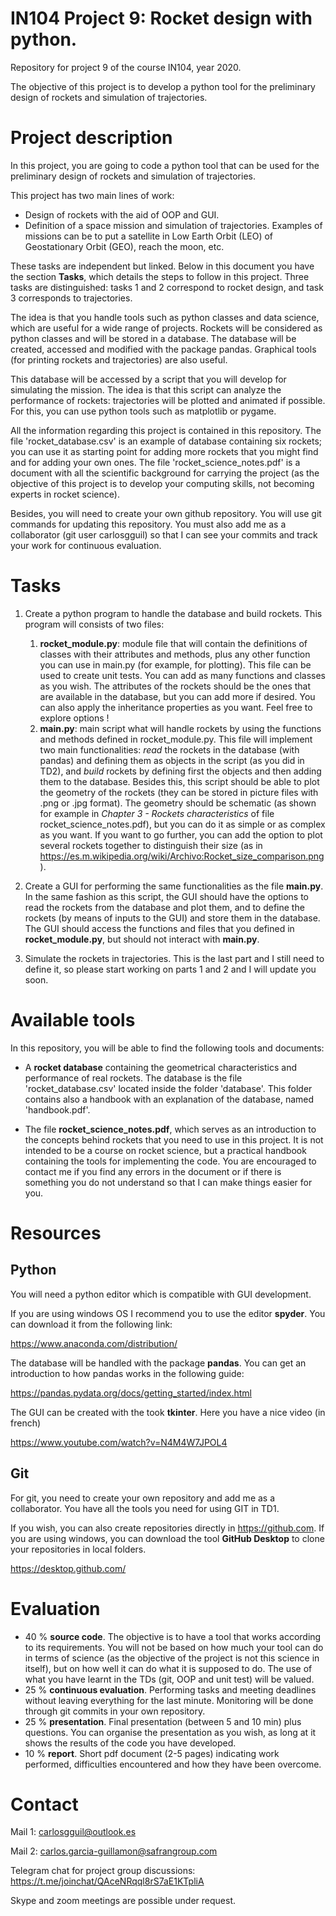 # IN104 Project 9: Rocket design with python. 

Repository for project 9 of the course IN104, year 2020.

The objective of this project is to develop a python tool for the preliminary design of rockets and simulation of trajectories.

# Project description

In this project, you are going to code a python tool that can be used for the preliminary design of rockets and simulation of trajectories.

This project has two main lines of work: 

 * Design of rockets with the aid of OOP and GUI.
 * Definition of a space mission and simulation of trajectories. Examples of missions can be to put a satellite in Low Earth Orbit (LEO) of Geostationary Orbit (GEO), reach the moon, etc.

These tasks are independent but linked. Below in this document you have the section **Tasks**, which details the steps to follow in this project. Three tasks are distinguished: tasks 1 and 2 correspond to rocket design, and task 3 corresponds to trajectories.

The idea is that you handle tools such as python classes and data science, which are useful for a wide range of projects. Rockets will be considered as python classes and will be stored in a database. The database will be created, accessed and modified with the package pandas. Graphical tools (for printing rockets and trajectories) are also useful. 

This database will be accessed by a script that you will develop for simulating the mission. The idea is that this script can analyze the performance of rockets: trajectories will be plotted and animated if possible. For this, you can use python tools such as matplotlib or pygame. 

All the information regarding this project is contained in this repository. The file 'rocket_database.csv' is an example of database containing six rockets; you can use it as starting point for adding more rockets that you might find and for adding your own ones. The file 'rocket_science_notes.pdf' is a document with all the scientific background for carrying the project (as the objective of this project is to develop your computing skills, not becoming experts in rocket science).

Besides, you will need to create your own github repository. You will use git commands for updating this repository. You must also add me as a collaborator (git user carlosgguil) so that I can see your commits and track your work for continuous evaluation.

# Tasks 

1. Create a python program to handle the database and build rockets. This program will consists of two files: 
    1. **rocket_module.py**: module file that will contain the definitions of classes with their attributes and methods, plus any other function you can use in main.py (for example, for plotting). This file can be used to create unit tests. You can add as many functions and classes as you wish. The attributes of the rockets should be the ones that are available in the database, but you can add more if desired. You can also apply the inheritance properties as you want.  Feel free to explore options !
    2. **main.py**:  main script what will handle rockets by using the functions and methods defined in rocket_module.py. This file will implement two main functionalities: *read* the rockets in the database (with pandas) and defining them as objects in the script (as you did in TD2), and *build* rockets by defining first the objects and then adding them to the database. Besides this, this script should be able to plot the geometry of the rockets (they can be stored in picture files with .png or .jpg format). The geometry should be schematic (as shown for example in *Chapter 3 - Rockets characteristics* of file rocket_science_notes.pdf), but you can do it as simple or as complex as you want. If you want to go further, you can add the option to plot several rockets together to distinguish their size (as in https://es.m.wikipedia.org/wiki/Archivo:Rocket_size_comparison.png).
   
2. Create a GUI for performing the same functionalities as the file **main.py**. In the same fashion as this script, the GUI should have the options to read the rockets from the database and plot them, and to define the rockets (by means of inputs to the GUI) and store them in the database. The GUI should access the functions and files that you defined in **rocket_module.py**, but should not interact with **main.py**.

3. Simulate the rockets in trajectories. This is the last part and I still need to define it, so please start working on parts 1 and 2 and I will update you soon.

# Available tools

In this repository, you will be able to find the following tools and documents:

- A **rocket database** containing the geometrical characteristics and performance of real rockets. The database is the file 'rocket_database.csv' located inside the folder 'database'. This folder contains also a handbook with an explanation of the database, named 'handbook.pdf'.

- The file **rocket_science_notes.pdf**, which serves as an introduction to the concepts behind rockets that you need to use in this project. It is not intended to be a course on rocket science, but a practical handbook containing the tools for implementing the code. You are encouraged to contact me if you find any errors in the document or if there is something you do not understand so that I can make things easier for you.

# Resources

## Python 

You will need a python editor which is compatible with GUI development. 

If you are using windows OS I recommend you to use the editor **spyder**. You can download it from the following link:

  https://www.anaconda.com/distribution/ 
  
The database will be handled with the package **pandas**. You can get an introduction to how pandas works in the following guide:

  https://pandas.pydata.org/docs/getting_started/index.html
  
The GUI can be created with the took **tkinter**. Here you have a nice video (in french) 

 https://www.youtube.com/watch?v=N4M4W7JPOL4

## Git

For git, you need to create your own repository and add me as a collaborator. You have all the tools you need for using GIT in TD1. 

If you wish, you can also create repositories directly in https://github.com. If you are using windows, you can download the tool **GitHub Desktop** to clone your repositories in local folders.

  https://desktop.github.com/


# Evaluation 

* 40 % **source code**. The objective is to have a tool that works according to its requirements. You will not be based on how much your tool can do in terms of science (as the objective of the project is not this science in itself), but on how well it can do what it is supposed to do. The use of what you have learnt in the TDs (git, OOP and unit test) will be valued.
* 25 % **continuous evaluation**. Performing tasks and meeting deadlines without leaving everything for the last minute. Monitoring will be done through git commits in your own repository.
* 25 % **presentation**. Final presentation (between 5 and 10 min) plus questions. You can organise the presentation as you wish, as long at it shows the results of the code you have developed. 
* 10 % **report**. Short pdf document (2-5 pages) indicating work performed, difficulties encountered and how they have been overcome. 


# Contact

Mail 1: carlosgguil@outlook.es

Mail 2: carlos.garcia-guillamon@safrangroup.com

Telegram chat for project group discussions: https://t.me/joinchat/QAceNRqql8rS7aE1KTpliA

Skype and zoom meetings are possible under request.
